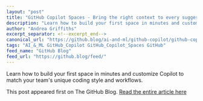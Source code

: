 ```yaml
---
layout: "post"
title: "GitHub Copilot Spaces - Bring the right context to every suggestion"
description: "Learn how to build your first space in minutes and customize Copilot to match your team's unique cod..."
author: "Andrea Griffiths"
excerpt_separator: <!--excerpt_end-->
canonical_url: "https://github.blog/ai-and-ml/github-copilot/github-copilot-spaces-bring-the-right-context-to-every-suggestion/"
tags: "AI_&_ML GitHub_Copilot GitHub_Copilot_Spaces GitHub"
feed_name: "GitHub Blog"
feed_url: "https://github.blog/feed/"
---
```


Learn how to build your first space in minutes and customize Copilot to match your team's unique coding style and workflows.<!--excerpt_end-->

This post appeared first on The GitHub Blog. [Read the entire article here](https://github.blog/ai-and-ml/github-copilot/github-copilot-spaces-bring-the-right-context-to-every-suggestion/)
